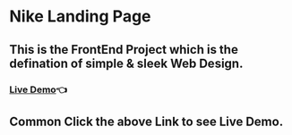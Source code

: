 # Nike Landing Page

## This is the FrontEnd Project which is the defination of simple & sleek Web Design.

### [Live Demo](https://abhay-on-git.github.io/Nike-UI-Recreated)👈
## Common Click the above Link to see Live Demo.



